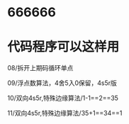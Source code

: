# 666666
# 代码程序可以这样用

08/拆开上期码循环单点


09/浮点数算法，4舍5入0保留，4s5r版



10/双向4s5r,特殊边缘算法/1-1==2==35



11/双向4s5r,特殊边缘算法/35+1==34==1







